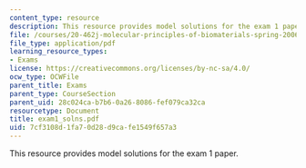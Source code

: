 ```yaml
---
content_type: resource
description: This resource provides model solutions for the exam 1 paper.
file: /courses/20-462j-molecular-principles-of-biomaterials-spring-2006/7cf3108d1fa70d28d9cafe1549f657a3_exam1_solns.pdf
file_type: application/pdf
learning_resource_types:
- Exams
license: https://creativecommons.org/licenses/by-nc-sa/4.0/
ocw_type: OCWFile
parent_title: Exams
parent_type: CourseSection
parent_uid: 28c024ca-b7b6-0a26-8086-fef079ca32ca
resourcetype: Document
title: exam1_solns.pdf
uid: 7cf3108d-1fa7-0d28-d9ca-fe1549f657a3
---
```

This resource provides model solutions for the exam 1 paper.
